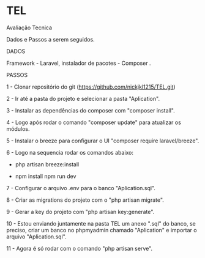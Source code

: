 # TEL
Avaliação Tecnica

Dados e Passos a serem seguidos.

DADOS

Framework - Laravel, instalador de pacotes - Composer .


PASSOS 

1 - Clonar repositório do git (https://github.com/nickjkl1215/TEL.git)

2 - Ir até a pasta do projeto e selecionar a pasta "Aplication".

3 - Instalar as dependências do composer com "composer install".

4 - Logo após rodar o comando "composer update" para atualizar os módulos.

5 - Instalar o breeze para configurar o UI "composer require laravel/breeze".

6 - Logo na sequencia rodar os comandos abaixo:

- php artisan breeze:install

- npm install npm run dev

7 - Configurar o arquivo .env para o banco "Aplication.sql".

8 - Criar as migrations do projeto com o "php artisan migrate".

9 - Gerar a key do projeto com "php artisan key:generate".

10 - Estou enviando juntamente na pasta TEL um anexo ".sql" do banco, se preciso, criar um banco no phpmyadmin chamado "Aplication" e importar  o arquivo "Aplication.sql".

11 - Agora é só rodar com o comando "php artisan serve".
